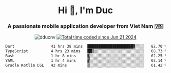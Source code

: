 <h1 align="center">
  Hi 👋, I'm  Duc</h1>
<h3 align="center">A passionate mobile application developer from Viet Nam 🇻🇳</h3>  
  
<p align="center"> <img src="https://komarev.com/ghpvc/?username=dducnv&label=Profile%20views&color=0e75b6&style=flat" alt="dducnv" /> 
<a href="https://wakatime.com/@4d2a2cd9-1bcb-4dd1-84a4-dce128a35137"><img src="https://wakatime.com/badge/user/4d2a2cd9-1bcb-4dd1-84a4-dce128a35137.svg" alt="Total time coded since Jun 21 2024" /></a>
</p>  

<div align="center">
  <!--START_SECTION:waka-->

```txt
Dart                41 hrs 38 mins  ████████████████████▓░░░░   82.70 %
TypeScript          4 hrs 23 mins   ██▒░░░░░░░░░░░░░░░░░░░░░░   08.73 %
Bash                1 hr 8 mins     ▓░░░░░░░░░░░░░░░░░░░░░░░░   02.25 %
YAML                1 hr 4 mins     ▓░░░░░░░░░░░░░░░░░░░░░░░░   02.14 %
Gradle Kotlin DSL   42 mins         ▒░░░░░░░░░░░░░░░░░░░░░░░░   01.42 %
```

<!--END_SECTION:waka-->
</div>




  
